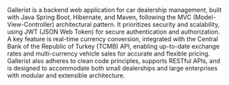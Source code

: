 Gallerist is a backend web application for car dealership management, built with Java Spring Boot, Hibernate, and Maven, following the MVC (Model-View-Controller) architectural pattern. It prioritizes security and scalability, using JWT (JSON Web Token) for secure authentication and authorization.
A key feature is real-time currency conversion, integrated with the Central Bank of the Republic of Turkey (TCMB) API, enabling up-to-date exchange rates and multi-currency vehicle sales for accurate and flexible pricing.
Gallerist also adheres to clean code principles, supports RESTful APIs, and is designed to accommodate both small dealerships and large enterprises with modular and extensible architecture. 
